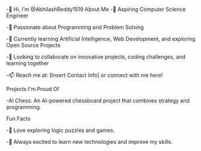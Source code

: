 -👋 Hi, I’m @AbhilashReddy1519
About Me
-🌟 Aspiring Computer Science Engineer

-👀 Passionate about Programming and Problem Solving

-🌱 Currently learning Artificial Intelligence, Web Development, and exploring Open Source Projects

-💞️ Looking to collaborate on innovative projects, coding challenges, and learning together

-📫 Reach me at: [Insert Contact Info] or connect with me here!

Projects I'm Proud Of

-AI Chess: An AI-powered chessboard project that combines strategy and programming.



Fun Facts

-🧩 Love exploring logic puzzles and games.

-🚀 Always excited to learn new technologies and improve my skills.

<!---
AbhilashReddy1519/AbhilashReddy1519 is a ✨ special ✨ repository because its `README.md` (this file) appears on your GitHub profile.
You can click the Preview link to take a look at your changes.
--->
